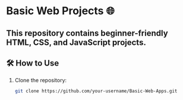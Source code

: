 # Basic Web Projects 🌐

This repository contains beginner-friendly **HTML, CSS, and JavaScript** projects.  
---
## 🛠 How to Use
1. Clone the repository:  
   ```bash
   git clone https://github.com/your-username/Basic-Web-Apps.git

